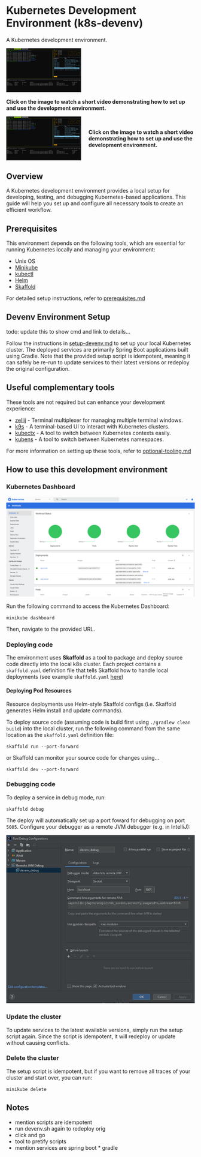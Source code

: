 # Kubernetes Development Environment (k8s-devenv)

A Kubernetes development environment.

<a href="https://example.com">
    <img src="images/devenv.png" alt="Project Thumbnail" width="200"/>
</a>

**Click on the image to watch a short video demonstrating how to set up and use the development environment.**

<div style="display: flex; align-items: center;">
  <img src="images/devenv.png" alt="Project Thumbnail" width="200" style="margin-right: 20px;"/>
  <p><strong>Click on the image to watch a short video demonstrating how to set up and use the development environment.</strong></p>
</div>


## Overview

A Kubernetes development environment provides a local setup for developing, testing, and debugging Kubernetes-based applications. This guide will help you set up and configure all necessary tools to create an efficient workflow.

## Prerequisites

This environment depends on the following tools, which are essential for running Kubernetes locally and managing your environment:

- Unix OS
- [Minikube](https://minikube.sigs.k8s.io/)
- [kubectl](https://kubernetes.io/docs/tasks/tools/#kubectl)
- [Helm](https://helm.sh/)
- [Skaffold](https://skaffold.dev/)

For detailed setup instructions, refer to [prerequisites.md](docs/prerequisites.md)


## Devenv Environment Setup

todo: update this to show cmd and link to details...

Follow the instructions in [setup-devenv.md](docs/setup-devenv.md) to set up your local Kubernetes cluster. The deployed services are primarily Spring Boot applications built using Gradle. Note that the provided setup script is idempotent, meaning it can safely be re-run to update services to their latest versions or redeploy the original configuration.

## Useful complementary tools

These tools are not required but can enhance your development experience:

- [zellij](https://zellij.dev/) - Terminal multiplexer for managing multiple terminal windows.
- [k9s](https://k9scli.io/) - A terminal-based UI to interact with Kubernetes clusters.
- [kubectx](https://github.com/ahmetb/kubectx) - A tool to switch between Kubernetes contexts easily.
- [kubens](https://github.com/ahmetb/kubectx) - A tool to switch between Kubernetes namespaces.

For more information on setting up these tools, refer to [optional-tooling.md](docs/optional-tooling.md)

## How to use this development environment

### Kubernetes Dashboard

![Dev Env](images/k8s-dashboard.png)

Run the following command to access the Kubernetes Dashboard:

```shell
minikube dashboard
```

Then, navigate to the provided URL.

### Deploying code

The environment uses **Skaffold** as a tool to package and deploy source code directly into the local k8s cluster. Each project contains a `skaffold.yaml` definition file that tells Skaffold how to handle local deployments (see example `skaffold.yaml` [here](https://github.com/mm-camelcase/user-service/blob/main/skaffold.yaml))

#### Deploying Pod Resources

Resource deployments use Helm-style Skaffold configs (i.e. Skaffold generates Helm install and update commands).

To deploy source code (assuming code is build first using `./gradlew clean build`) into the local cluster, run the following command from the same location as the `skaffold.yaml` definition file:

```shell
skaffold run --port-forward
```

or Skaffold can monitor your source code for changes using...

```shell
skaffold dev --port-forward
```


### Debugging code

To deploy a service in debug mode, run:

```shell
skaffold debug
```

The deploy will automatically set up a port foward for debugging on port `5005`. Configure your debugger as a remote JVM debugger (e.g. in IntelliJ):

![debugger](images/debugger.jpg)

### Update the cluster

To update services to the latest available versions, simply run the setup script again. Since the script is idempotent, it will redeploy or update without causing conflicts.

### Delete the cluster

The setup script is idempotent, but if you want to remove all traces of your cluster and start over, you can run:

```shell
minikube delete
```

## Notes

- mention scripts are idempotent
- run devenv.sh again to redeploy orig
- click and go
- tool to pretify scripts
- mention services are spring boot * gradle

